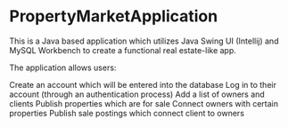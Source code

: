 # PropertyMarketApplication
This is a Java based application which utilizes Java Swing UI (Intellij) and MySQL Workbench to create a functional real estate-like app.

The application allows users:

Create an account which will be entered into the database
Log in to their account (through an authentication process)
Add a list of owners and clients
Publish properties which are for sale
Connect owners with certain properties
Publish sale postings which connect client to owners
